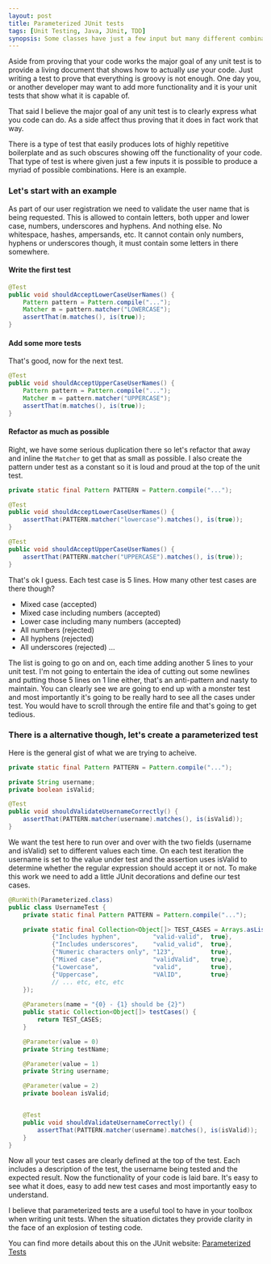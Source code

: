 ```yaml
---
layout: post
title: Parameterized JUnit tests
tags: [Unit Testing, Java, JUnit, TDD]
synopsis: Some classes have just a few input but many different combinations and writing a test for each becomes really repetitive. Parameterized tests in JUnit offer a neat way to define a test and then push as many combinations of inputs as you can dream up.
---
```

Aside from proving that your code works the major goal of any unit test is to provide a living document that shows how to actually *use* your code. Just writing a test to prove that everything is groovy is not enough. One day you, or another developer may want to add more functionality and it is your unit tests that show what it is capable of.

That said I believe the major goal of any unit test is to clearly express what you code can do. As a side affect thus proving that it does in fact work that way.

There is a type of test that easily produces lots of highly repetitive boilerplate and as such obscures showing off the functionality of your code. That type of test is where given just a few inputs it is possible to produce a myriad of possible combinations. Here is an example.

### Let's start with an example
As part of our user registration we need to validate the user name that is being requested. This is allowed to contain letters, both upper and lower case, numbers, underscores and hyphens. And nothing else. No whitespace, hashes, ampersands, etc. It cannot contain only numbers, hyphens or underscores though, it must contain some letters in there somewhere.

#### Write the first test
```java
@Test
public void shouldAcceptLowerCaseUserNames() {
    Pattern pattern = Pattern.compile("...");
    Matcher m = pattern.matcher("LOWERCASE");
    assertThat(m.matches(), is(true));
}
```

#### Add some more tests
That's good, now for the next test.

```java
@Test
public void shouldAcceptUpperCaseUserNames() {
    Pattern pattern = Pattern.compile("...");
    Matcher m = pattern.matcher("UPPERCASE");
    assertThat(m.matches(), is(true));
}
```

#### Refactor as much as possible
Right, we have some serious duplication there so let's refactor that away and inline the `Matcher` to get that as small as possible. I also create the pattern under test as a constant so it is loud and proud at the top of the unit test.

```java
private static final Pattern PATTERN = Pattern.compile("...");

@Test
public void shouldAcceptLowerCaseUserNames() {
    assertThat(PATTERN.matcher("lowercase").matches(), is(true));
}

@Test
public void shouldAcceptUpperCaseUserNames() {
    assertThat(PATTERN.matcher("UPPERCASE").matches(), is(true));
}
```

That's ok I guess. Each test case is 5 lines. How many other test cases are there though?

* Mixed case (accepted)
* Mixed case including numbers (accepted)
* Lower case including many numbers (accepted)
* All numbers (rejected)
* All hyphens (rejected)
* All underscores (rejected)
...

The list is going to go on and on, each time adding another 5 lines to your unit test. I'm not going to entertain the idea of cutting out some newlines and putting those 5 lines on 1 line either, that's an anti-pattern and nasty to maintain. You can clearly see we are going to end up with a monster test and most importantly it's going to be really hard to see all the cases under test. You would have to scroll through the entire file and that's going to get tedious.

### There is a alternative though, let's create a parameterized test
Here is the general gist of what we are trying to acheive.

```java
private static final Pattern PATTERN = Pattern.compile("...");

private String username;
private boolean isValid;

@Test
public void shouldValidateUsernameCorrectly() {
    assertThat(PATTERN.matcher(username).matches(), is(isValid));
}
```

We want the test here to run over and over with the two fields (username and isValid) set to different values each time. On each test iteration the username is set to the value under test and the assertion uses isValid to determine whether the regular expression should accept it or not. To make this work we need to add a little JUnit decorations and define our test cases.

```java
@RunWith(Parameterized.class)
public class UsernameTest {
    private static final Pattern PATTERN = Pattern.compile("...");

    private static final Collection<Object[]> TEST_CASES = Arrays.asList(new Object[][] {
            {"Includes hyphen",         "valid-valid",  true},
            {"Includes underscores",    "valid_valid",  true},
            {"Numeric characters only", "123",          true},
            {"Mixed case",              "validValid",   true},
            {"Lowercase",               "valid",        true},
            {"Uppercase",               "VAlID",        true}
            // ... etc, etc, etc
    });
    
    @Parameters(name = "{0} - {1} should be {2}")
    public static Collection<Object[]> testCases() {
        return TEST_CASES;
    }

    @Parameter(value = 0)
    private String testName;

    @Parameter(value = 1)
    private String username;

    @Parameter(value = 2)
    private boolean isValid;


    @Test
    public void shouldValidateUsernameCorrectly() {
        assertThat(PATTERN.matcher(username).matches(), is(isValid));
    }
}
```

Now all your test cases are clearly defined at the top of the test. Each includes a description of the test, the username being tested and the expected result. Now the functionality of your code is laid bare. It's easy to see what it does, easy to add new test cases and most importantly easy to understand.

I believe that parameterized tests are a useful tool to have in your toolbox when writing unit tests. When the situation dictates they provide clarity in the face of an explosion of testing code.

You can find more details about this on the JUnit website: [Parameterized Tests](https://github.com/junit-team/junit/wiki/Parameterized-tests)   
